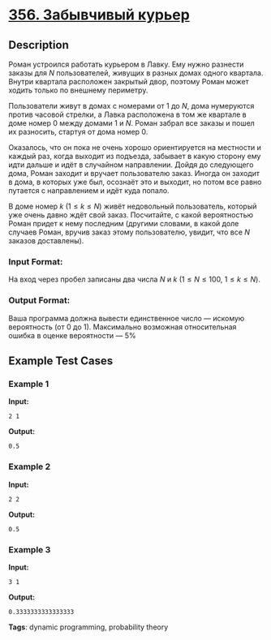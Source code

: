 # [356. Забывчивый курьер](https://coderun.yandex.ru/problem/oblivious-courier)

## Description

Роман устроился работать курьером в Лавку. Ему нужно разнести заказы для $N$ пользователей, живущих в разных домах одного квартала. Внутри квартала расположен закрытый двор, поэтому Роман может ходить только по внешнему периметру.

Пользователи живут в домах с номерами от $1$ до $N$, дома нумеруются против часовой стрелки, а Лавка расположена в том же квартале в доме номер $0$ между домами $1$ и $N$. Роман забрал все заказы и пошел их разносить, стартуя от дома номер $0$.

Оказалось, что он пока не очень хорошо ориентируется на местности и каждый раз, когда выходит из подъезда, забывает в какую сторону ему идти дальше и идёт в случайном направлении. Дойдя до следующего дома, Роман заходит и вручает пользователю заказ. Иногда он заходит в дома, в которых уже был, осознаёт это и выходит, но потом все равно путается с направлением и идёт куда попало.

В доме номер $k$ ($1 \le k \le N$) живёт недовольный пользователь, который уже очень давно ждёт свой заказ. Посчитайте, с какой вероятностью Роман придет к нему последним (другими словами, в какой доле случаев Роман, вручив заказ этому пользователю, увидит, что все $N$ заказов доставлены).

### Input Format:

На вход через пробел записаны два числа $N$ и $k$ ($1 \le N \le 100$, $1 \le k \le N$).

### Output Format:

Ваша программа должна вывести единственное число — искомую вероятность (от $0$ до $1$). Максимально возможная относительная ошибка в оценке вероятности — $5\%$



## Example Test Cases

### Example 1

**Input:**
```
2 1
```

**Output:**
```
0.5
```

### Example 2

**Input:**
```
2 2
```

**Output:**
```
0.5
```

### Example 3

**Input:**
```
3 1
```

**Output:**
```
0.3333333333333333
```

**Tags**: dynamic programming, probability theory

